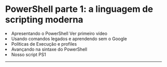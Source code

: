 # PowerShell parte 1: a linguagem de scripting moderna

<li>   Apresentando o PowerShell Ver primeiro vídeo
<li>   Usando comandos legados e aprendendo sem o Google
<li>   Políticas de Execução e profiles
<li>   Avançando na sintaxe do PowerShell
<li>   Nosso script PS1

<hr>
<p>